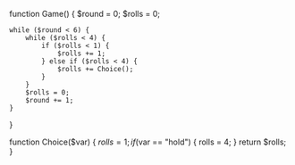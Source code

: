 function Game() {
    $round = 0;
    $rolls = 0;

    while ($round < 6) {
        while ($rolls < 4) {
            if ($rolls < 1) {
                $rolls += 1;
            } else if ($rolls < 4) {
                $rolls += Choice();
            }
        }
        $rolls = 0;
        $round += 1;
    }
}

function Choice($var) {
    $rolls = 1;
    if ($var == "hold") {
        rolls = 4;
    }
    return $rolls;
}
